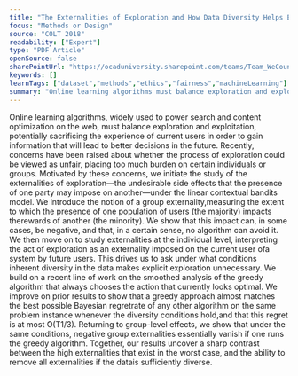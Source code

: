 ```yaml
---
title: "The Externalities of Exploration and How Data Diversity Helps Exploitation"
focus: "Methods or Design"
source: "COLT 2018"
readability: ["Expert"]
type: "PDF Article"
openSource: false
sharePointUrl: "https://ocaduniversity.sharepoint.com/teams/Team_WeCount/Shared%20Documents/Resources%20and%20Tools/Literature%20(curated)/The%20Externalities%20of%20Exploration%20and%20How%20Data%20Diversity%20Helps%20Exploitation.pdf"
keywords: []
learnTags: ["dataset","methods","ethics","fairness","machineLearning"]
summary: "Online learning algorithms must balance exploration and exploitation, but recently, concerns have been raised about whether the process of exploration could be viewed as unfair, placing too much burden on certain individuals or groups. Motivated by these concerns, the externalities of exploration are studied, and the notion of a group externality is introduced, measuring the extent to which the presence of a majority group of users impacts the rewards of a minority group.  "
---
```

Online learning algorithms, widely used to power search and content optimization on the web, must balance exploration and exploitation, potentially sacrificing the experience of current users in order to gain information that will lead to better decisions in the future. Recently, concerns have been raised about whether the process of exploration could be viewed as unfair, placing too much burden on certain individuals or groups. Motivated by these concerns, we initiate the study of the externalities of exploration—the undesirable side effects that the presence of one party may impose on another—under the linear contextual bandits model. We introduce the notion of a group externality,measuring the extent to which the presence of one population of users (the majority) impacts therewards of another (the minority). We show that this impact can, in some cases, be negative, and that, in a certain sense, no algorithm can avoid it. We then move on to study externalities at the individual level, interpreting the act of exploration as an externality imposed on the current user ofa system by future users. This drives us to ask under what conditions inherent diversity in the data makes explicit exploration unnecessary. We build on a recent line of work on the smoothed analysis of the greedy algorithm that always chooses the action that currently looks optimal. We improve on prior results to show that a greedy approach almost matches the best possible Bayesian regretrate of any other algorithm on the same problem instance whenever the diversity conditions hold,and that this regret is at most ̃O(T1/3). Returning to group-level effects, we show that under the same conditions, negative group externalities essentially vanish if one runs the greedy algorithm. Together, our results uncover a sharp contrast between the high externalities that exist in the worst case, and the ability to remove all externalities if the datais sufficiently diverse.
